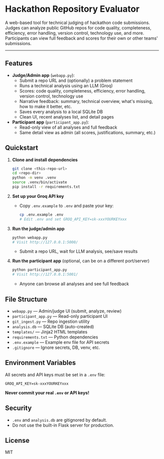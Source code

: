 # Hackathon Repository Evaluator

A web-based tool for technical judging of hackathon code submissions. Judges can analyze public GitHub repos for code quality, completeness, efficiency, error handling, version control, technology use, and more. Participants can view full feedback and scores for their own or other teams' submissions.

---

## Features
- **Judge/Admin app** (`webapp.py`):
  - Submit a repo URL and (optionally) a problem statement
  - Runs a technical analysis using an LLM (Groq)
  - Scores: code quality, completeness, efficiency, error handling, version control, technology use
  - Narrative feedback: summary, technical overview, what's missing, how to make it better, etc.
  - Saves every analysis to a local SQLite DB
  - Clean UI, recent analyses list, and detail pages
- **Participant app** (`participant_app.py`):
  - Read-only view of all analyses and full feedback
  - Same detail view as admin (all scores, justifications, summary, etc.)

## Quickstart

1. **Clone and install dependencies**
   ```bash
   git clone <this-repo-url>
   cd <repo-dir>
   python -m venv .venv
   source .venv/bin/activate
   pip install -r requirements.txt
   ```

2. **Set up your Groq API key**
   - Copy `.env.example` to `.env` and paste your key:
     ```bash
     cp .env.example .env
     # Edit .env and set GROQ_API_KEY=sk-xxxYOURKEYxxx
     ```

3. **Run the judge/admin app**
   ```bash
   python webapp.py
   # Visit http://127.0.0.1:5000/
   ```
   - Submit a repo URL, wait for LLM analysis, see/save results

4. **Run the participant app** (optional, can be on a different port/server)
   ```bash
   python participant_app.py
   # Visit http://127.0.0.1:5001/
   ```
   - Anyone can browse all analyses and see full feedback

## File Structure

- `webapp.py` — Admin/judge UI (submit, analyze, review)
- `participant_app.py` — Read-only participant UI
- `git_ingest.py` — Repo ingestion utility
- `analysis.db` — SQLite DB (auto-created)
- `templates/` — Jinja2 HTML templates
- `requirements.txt` — Python dependencies
- `.env.example` — Example env file for API secrets
- `.gitignore` — Ignore secrets, DB, venv, etc.

## Environment Variables

All secrets and API keys must be set in a `.env` file:

```
GROQ_API_KEY=sk-xxxYOURKEYxxx
```

**Never commit your real `.env` or API keys!**

## Security
- `.env` and `analysis.db` are gitignored by default.
- Do not use the built-in Flask server for production.

## License
MIT
